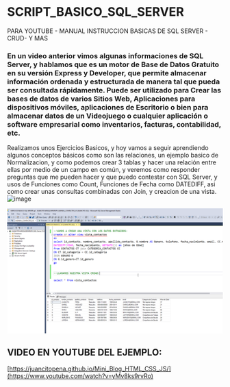 # SCRIPT_BASICO_SQL_SERVER
PARA YOUTUBE - MANUAL INSTRUCCION BASICAS DE SQL SERVER - CRUD- Y MAS

### En un video anterior vimos algunas informaciones de SQL Server, y hablamos que es un motor de Base de Datos Gratuito en su versión Express y Developer, que permite almacenar información ordenada y estructurada de manera tal que pueda ser consultada rápidamente. Puede ser utilizado para Crear las bases de datos de varios Sitios Web, Aplicaciones para dispositivos móviles, aplicaciones de Escritorio o bien para almacenar datos de un Videojuego o cualquier aplicación o software empresarial como inventarios, facturas, contabilidad, etc.

Realizamos unos Ejercicios Basicos, y hoy vamos a seguir aprendiendo algunos conceptos básicos como son las relaciones, un ejemplo basico de Normalizacion, y como podemos crear 3 tablas y hacer una relación entre ellas por medio de un campo en común, y veremos como responder preguntas que me pueden hacer y que puedo contestar con SQL Server, y usos de Funciones como Count, Funciones de Fecha como DATEDIFF, asi como crear unas consultas combinadas con Join, y creacion de una vista.
![image](https://user-images.githubusercontent.com/38921558/188294474-4ccdb64b-c6e6-4840-a2ec-a30a9a5a5823.png)


![](FOTO_SQL.png)


## VIDEO EN YOUTUBE DEL EJEMPLO:

[https://juancitopena.github.io/Mini_Blog_HTML_CSS_JS/](https://www.youtube.com/watch?v=yMv8ks9rvRo)
